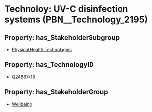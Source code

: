 # Technoloy: __UV-C disinfection systems__ (PBN__Technology_2195)

## Property: has_StakeholderSubgroup

* [Physical Health Technologies](PBN__TechSubgroup_59)

## Property: has_TechnologyID

* [Q24887418](Q24887418)

## Property: has_StakeholderGroup

* [Wellbeing](PBN__TechGroup_2)

